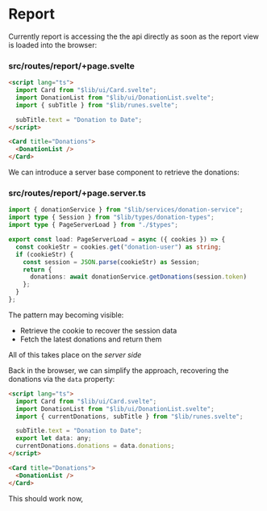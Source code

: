 # Report

Currently report is accessing the the api directly as soon as the report view is loaded into the browser:

### src/routes/report/+page.svelte

~~~html
<script lang="ts">
  import Card from "$lib/ui/Card.svelte";
  import DonationList from "$lib/ui/DonationList.svelte";
  import { subTitle } from "$lib/runes.svelte";

  subTitle.text = "Donation to Date";
</script>

<Card title="Donations">
  <DonationList />
</Card>
~~~

We can introduce a server base component to retrieve the donations:

### src/routes/report/+page.server.ts

~~~typescript
import { donationService } from "$lib/services/donation-service";
import type { Session } from "$lib/types/donation-types";
import type { PageServerLoad } from "./$types";

export const load: PageServerLoad = async ({ cookies }) => {
  const cookieStr = cookies.get("donation-user") as string;
  if (cookieStr) {
    const session = JSON.parse(cookieStr) as Session;
    return {
      donations: await donationService.getDonations(session.token)
    };
  }
};
~~~

The pattern may becoming visible:

- Retrieve the cookie to recover the session data
- Fetch the latest donations and return them

All of this takes place on the *server side*

Back in the browser, we can simplify the approach, recovering the donations via the `data` property:

~~~html
<script lang="ts">
  import Card from "$lib/ui/Card.svelte";
  import DonationList from "$lib/ui/DonationList.svelte";
  import { currentDonations, subTitle } from "$lib/runes.svelte";

  subTitle.text = "Donation to Date";
  export let data: any;
  currentDonations.donations = data.donations;
</script>

<Card title="Donations">
  <DonationList />
</Card>
~~~

This should work now,
